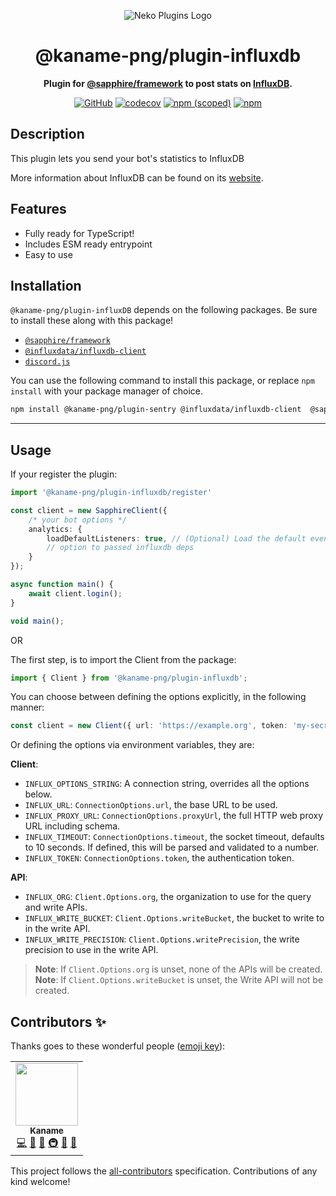 <div align="center">

![Neko Plugins Logo](https://raw.githubusercontent.com/kaname-png/neko-plugins/main/assets/logo.png)

# @kaname-png/plugin-influxdb

**Plugin for <a href="https://github.com/sapphiredev/framework">@sapphire/framework</a> to post stats
on <a href="https://www.influxdata.com">InfluxDB</a>.**

[![GitHub](https://img.shields.io/github/license/kaname-png/neko-plugins)](https://github.com/kaname-png/neko-plugins/blob/main/LICENSE.md)
[![codecov](https://codecov.io/gh/kaname-png/neko-plugins/branch/main/graph/badge.svg?token=7B0AVB4YG6)](https://codecov.io/gh/kaname-png/neko-plugins)
[![npm (scoped)](https://img.shields.io/npm/v/@kaname-png/plugin-sentry?color=crimson&logo=npm)](https://www.npmjs.com/package/@kaname-png/plugin-sentry)
[![npm](https://img.shields.io/npm/dt/@kaname-png/plugin-sentry?color=crimson&logo=npm)](https://www.npmjs.com/package/@kaname-png/plugin-sentry)

</div>

## Description

This plugin lets you send your bot's statistics to InfluxDB 

More information about InfluxDB can be found on its [website](https://www.influxdata.com).

## Features

- Fully ready for TypeScript!
- Includes ESM ready entrypoint
- Easy to use

## Installation

`@kaname-png/plugin-influxDB` depends on the following packages. Be sure to install these along with this package!

- [`@sapphire/framework`](https://www.npmjs.com/package/@sapphire/framework)
- [`@influxdata/influxdb-client`](https://www.npmjs.com/package/@influxdata/influxdb-client)
- [`discord.js`](https://www.npmjs.com/package/discord.js)

You can use the following command to install this package, or replace `npm install` with your package manager of choice.

```sh
npm install @kaname-png/plugin-sentry @influxdata/influxdb-client  @sapphire/framework discord.js
```

---

## Usage

If your register the plugin:

```typescript
import '@kaname-png/plugin-influxdb/register'

const client = new SapphireClient({
	/* your bot options */
	analytics: {
		loadDefaultListeners: true, // (Optional) Load the default events .
		// option to passed influxdb deps
	}
});

async function main() {
	await client.login();
}

void main();
````

OR

The first step, is to import the Client from the package:

```typescript
import { Client } from '@kaname-png/plugin-influxdb';
```

You can choose between defining the options explicitly, in the following manner:

```typescript
const client = new Client({ url: 'https://example.org', token: 'my-secret-token' });
```

Or defining the options via environment variables, they are:

**Client**:
- `INFLUX_OPTIONS_STRING`: A connection string, overrides all the options below.
- `INFLUX_URL`: `ConnectionOptions.url`, the base URL to be used.
- `INFLUX_PROXY_URL`: `ConnectionOptions.proxyUrl`, the full HTTP web proxy URL including schema.
- `INFLUX_TIMEOUT`: `ConnectionOptions.timeout`, the socket timeout, defaults to 10 seconds. If defined, this will be parsed and validated to a number.
- `INFLUX_TOKEN`: `ConnectionOptions.token`, the authentication token.

**API**:
- `INFLUX_ORG`: `Client.Options.org`, the organization to use for the query and write APIs.
- `INFLUX_WRITE_BUCKET`: `Client.Options.writeBucket`, the bucket to write to in the write API.
- `INFLUX_WRITE_PRECISION`: `Client.Options.writePrecision`, the write precision to use in the write API.

> **Note**: If `Client.Options.org` is unset, none of the APIs will be created.
> **Note**: If `Client.Options.writeBucket` is unset, the Write API will not be created.

## Contributors ✨

Thanks goes to these wonderful people ([emoji key](https://allcontributors.org/docs/en/emoji-key)):

<!-- ALL-CONTRIBUTORS-LIST:START - Do not remove or modify this section -->
<!-- prettier-ignore-start -->
<!-- markdownlint-disable -->
<table>
  <tr>
    <td align="center"><a href="https://kaname.netlify.app"><img src="https://avatars.githubusercontent.com/u/56084970?v=4?s=100" width="100px;" alt=""/><br /><sub><b>Kaname</b></sub></a><br /><a href="https://github.com/kaname-png/neko-plugins/commits?author=kaname-png" title="Code">💻</a> <a href="https://github.com/kaname-png/neko-plugins/issues?q=author%3Akaname-png" title="Bug reports">🐛</a> <a href="https://github.com/kaname-png/neko-plugins/commits?author=kaname-png" title="Documentation">📖</a> <a href="#infra-kaname-png" title="Infrastructure (Hosting, Build-Tools, etc)">🚇</a> <a href="#maintenance-kaname-png" title="Maintenance">🚧</a> <a href="https://github.com/kaname-png/neko-plugins/pulls?q=is%3Apr+reviewed-by%3Akaname-png" title="Reviewed Pull Requests">👀</a></td>
  </tr>
</table>

<!-- markdownlint-restore -->
<!-- prettier-ignore-end -->

<!-- ALL-CONTRIBUTORS-LIST:END -->

This project follows the [all-contributors](https://github.com/all-contributors/all-contributors) specification.
Contributions of any kind welcome!

